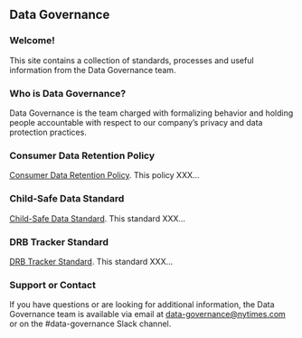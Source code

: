 ## Data Governance

### Welcome! 
This site contains a collection of standards, processes and useful information from the Data Governance team.

### Who is Data Governance?

Data Governance is the team charged with formalizing behavior and holding people accountable with respect to our company’s privacy and data protection practices. 

### Consumer Data Retention Policy

[Consumer Data Retention Policy](https://docs.google.com/document/d/1ppKHWN5-iMSqMPgpdPM4Sf20FkVd0flh8gsoN4Jmq-I/edit?usp=sharing). This policy XXX...

### Child-Safe Data Standard

[Child-Safe Data Standard](https://docs.google.com/document/d/17KkeafTa39P8kQc0UJaceR1EOjDnGri39x5l72hmtaQ/edit?usp=sharing). This standard XXX...

### DRB Tracker Standard

[DRB Tracker Standard](https://docs.google.com/document/d/1aIF1w4H2FYHzbfigDSPoL-u1-Uqn4-YJLOUoeH9GLek/edit?usp=sharing). This standard XXX...

### Support or Contact

If you have questions or are looking for additional information, the Data Governance team is available via email at data-governance@nytimes.com or on the #data-governance Slack channel.
